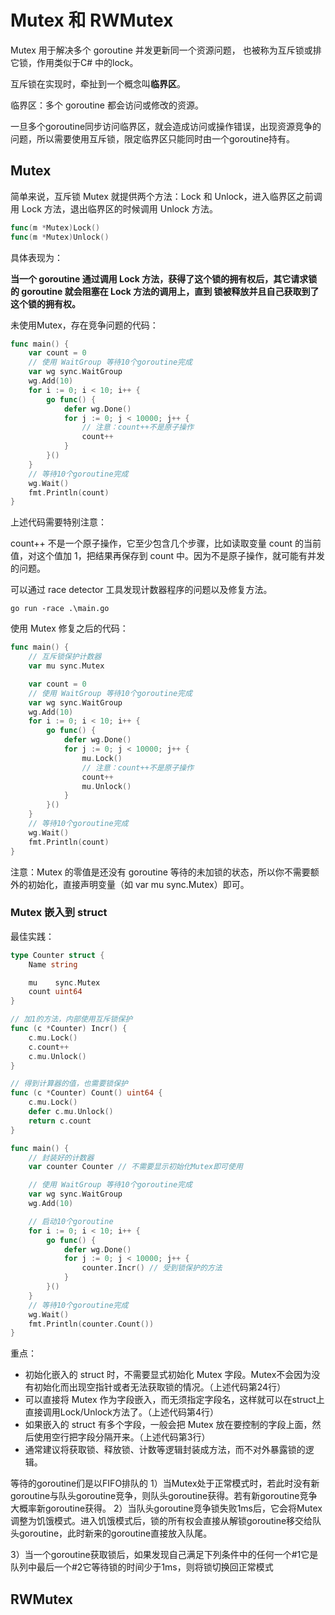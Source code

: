 # Mutex 和 RWMutex

Mutex 用于解决多个 goroutine 并发更新同一个资源问题， 也被称为互斥锁或排它锁，作用类似于C# 中的lock。



互斥锁在实现时，牵扯到一个概念叫**临界区**。

临界区：多个 goroutine 都会访问或修改的资源。

一旦多个goroutine同步访问临界区，就会造成访问或操作错误，出现资源竞争的问题，所以需要使用互斥锁，限定临界区只能同时由一个goroutine持有。



## Mutex

简单来说，互斥锁 Mutex 就提供两个方法：Lock 和 Unlock，进入临界区之前调用 Lock 方法，退出临界区的时候调用 Unlock 方法。

```go
func(m *Mutex)Lock()
func(m *Mutex)Unlock()
```

具体表现为：

**当一个 goroutine 通过调用 Lock 方法，获得了这个锁的拥有权后，其它请求锁的 goroutine 就会阻塞在 Lock 方法的调用上，直到 锁被释放并且自己获取到了这个锁的拥有权。**

未使用Mutex，存在竞争问题的代码：

```go
func main() {
	var count = 0
	// 使用 WaitGroup 等待10个goroutine完成
	var wg sync.WaitGroup
	wg.Add(10)
	for i := 0; i < 10; i++ {
		go func() {
			defer wg.Done()
			for j := 0; j < 10000; j++ {
				// 注意：count++不是原子操作
				count++
			}
		}()
	}
	// 等待10个goroutine完成
	wg.Wait()
	fmt.Println(count)
}
```

上述代码需要特别注意：

count++ 不是一个原子操作，它至少包含几个步骤，比如读取变量 count 的当前值，对这个值加 1，把结果再保存到 count 中。因为不是原子操作，就可能有并发的问题。

可以通过 race detector 工具发现计数器程序的问题以及修复方法。

```
go run -race .\main.go
```

使用 Mutex 修复之后的代码：

```go
func main() {
	// 互斥锁保护计数器
	var mu sync.Mutex

	var count = 0
	// 使用 WaitGroup 等待10个goroutine完成
	var wg sync.WaitGroup
	wg.Add(10)
	for i := 0; i < 10; i++ {
		go func() {
			defer wg.Done()
			for j := 0; j < 10000; j++ {
				mu.Lock()
				// 注意：count++不是原子操作
				count++
				mu.Unlock()
			}
		}()
	}
	// 等待10个goroutine完成
	wg.Wait()
	fmt.Println(count)
}
```

注意：Mutex 的零值是还没有 goroutine 等待的未加锁的状态，所以你不需要额外的初始化，直接声明变量（如 var mu sync.Mutex）即可。



### Mutex 嵌入到 struct

最佳实践：

```go
type Counter struct {
	Name string

	mu    sync.Mutex
	count uint64
}

// 加1的方法，内部使用互斥锁保护
func (c *Counter) Incr() {
	c.mu.Lock()
	c.count++
	c.mu.Unlock()
}

// 得到计算器的值，也需要锁保护
func (c *Counter) Count() uint64 {
	c.mu.Lock()
	defer c.mu.Unlock()
	return c.count
}

func main() {
    // 封装好的计数器
	var counter Counter // 不需要显示初始化Mutex即可使用

    // 使用 WaitGroup 等待10个goroutine完成
	var wg sync.WaitGroup
	wg.Add(10)

    // 启动10个goroutine
	for i := 0; i < 10; i++ {
		go func() {
			defer wg.Done()
			for j := 0; j < 10000; j++ {
				counter.Incr() // 受到锁保护的方法
			}
		}()
	}
	// 等待10个goroutine完成
	wg.Wait()
	fmt.Println(counter.Count())
}
```

重点：

- 初始化嵌入的 struct 时，不需要显式初始化 Mutex 字段。Mutex不会因为没有初始化而出现空指针或者无法获取锁的情况。（上述代码第24行）
- 可以直接将 Mutex 作为字段嵌入，而无须指定字段名，这样就可以在struct上直接调用Lock/Unlock方法了。（上述代码第4行）
- 如果嵌入的 struct 有多个字段，一般会把 Mutex 放在要控制的字段上面，然后使用空行把字段分隔开来。（上述代码第3行）
- 通常建议将获取锁、释放锁、计数等逻辑封装成方法，而不对外暴露锁的逻辑。



等待的goroutine们是以FIFO排队的
1）当Mutex处于正常模式时，若此时没有新goroutine与队头goroutine竞争，则队头goroutine获得。若有新goroutine竞争大概率新goroutine获得。
2）当队头goroutine竞争锁失败1ms后，它会将Mutex调整为饥饿模式。进入饥饿模式后，锁的所有权会直接从解锁goroutine移交给队头goroutine，此时新来的goroutine直接放入队尾。

3）当一个goroutine获取锁后，如果发现自己满足下列条件中的任何一个#1它是队列中最后一个#2它等待锁的时间少于1ms，则将锁切换回正常模式











## RWMutex









